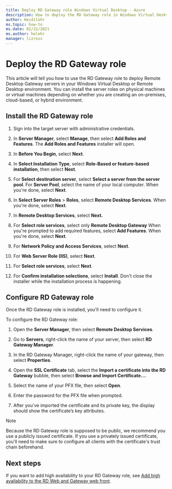 ```yaml
---
title: Deploy RD Gateway role Windows Virtual Desktop - Azure
description: How to deploy the RD Gateway role in Windows Virtual Desktop.
author: Heidilohr
ms.topic: how-to
ms.date: 02/22/2021
ms.author: helohr
manager: lizross
---
```


# Deploy the RD Gateway role

This article will tell you how to use the RD Gateway role to deploy Remote Desktop Gateway servers in your Windows Virtual Desktop or Remote Desktop environment. You can install the server roles on physical machines or virtual machines depending on whether you are creating an on-premises, cloud-based, or hybrid environment.

## Install the RD Gateway role

1. Sign into the target server with administrative credentials.

2. In **Server Manager**, select **Manage**, then select **Add Roles and Features**. The **Add Roles and Features** installer will open.

3. In **Before You Begin**, select **Next**.

4. In **Select Installation Type**, select **Role-Based or feature-based installation**, then select **Next**.

5. For **Select destination server**, select **Select a server from the server pool**. For **Server Pool**, select the name of your local computer. When you're done, select **Next**.

6. In **Select Server Roles** > **Roles**, select **Remote Desktop Services**. When you're done, select **Next**.

7. In **Remote Desktop Services**, select **Next.**

8. For **Select role services**, select only **Remote Desktop Gateway** When you're prompted to add required features, select **Add Features**. When you're done, select **Next**.

9. For **Network Policy and Access Services**, select **Next**.

10. For **Web Server Role (IIS)**, select **Next**.

11. For **Select role services**, select **Next**.

12. For **Confirm installation selections**, select **Install**. Don't close the installer while the installation process is happening.

## Configure RD Gateway role

Once the RD Gateway role is installed, you'll need to configure it.

To configure the RD Gateway role:

1. Open the **Server Manager**, then select **Remote Desktop Services**.

2. Go to **Servers**, right-click the name of your server, then select **RD Gateway Manager**.

3. In the RD Gateway Manager, right-click the name of your gateway, then select **Properties**.

4. Open the **SSL Certificate** tab, select the **Import a certificate into the RD Gateway** bubble, then select **Browse and Import Certificate…**.

5. Select the name of your PFX file, then select **Open**.

6. Enter the password for the PFX file when prompted.

7. After you've imported the certificate and its private key, the display should show the certificate’s key attributes.

>[!NOTE]
>Because the RD Gateway role is supposed to be public, we recommend you use a publicly issued certificate. If you use a privately issued certificate, you'll need to make sure to configure all clients with the certificate's trust chain beforehand.

## Next steps

If you want to add high availability to your RD Gateway role, see [Add high availability to the RD Web and Gateway web front](rds-rdweb-gateway-ha.md).